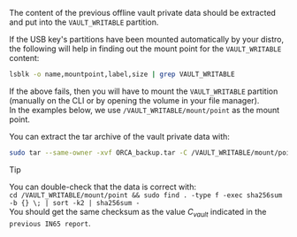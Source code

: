 The content of the previous offline vault private data should be extracted and put into the `VAULT_WRITABLE` partition.

If the USB key's partitions have been mounted automatically by your distro, the following will help in finding out the mount point for the `VAULT_WRITABLE` content:
```bash
lsblk -o name,mountpoint,label,size | grep VAULT_WRITABLE
```

If the above fails, then you will have to mount the `VAULT_WRITABLE` partition (manually on the CLI or by opening the volume in your file manager).  
In the examples below, we use `/VAULT_WRITABLE/mount/point` as the mount point.

You can extract the tar archive of the vault private data with:
```bash
sudo tar --same-owner -xvf ORCA_backup.tar -C /VAULT_WRITABLE/mount/point
```

> [!Tip]  
> You can double-check that the data is correct with:  
> `cd /VAULT_WRITABLE/mount/point && sudo find . -type f -exec sha256sum -b {} \; | sort -k2 | sha256sum -`  
> You should get the same checksum as the value *C<sub>vault</sub>* indicated in the `previous IN65 report`.
